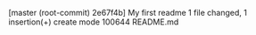 [master (root-commit) 2e67f4b] My first readme
 1 file changed, 1 insertion(+)
 create mode 100644 README.md
